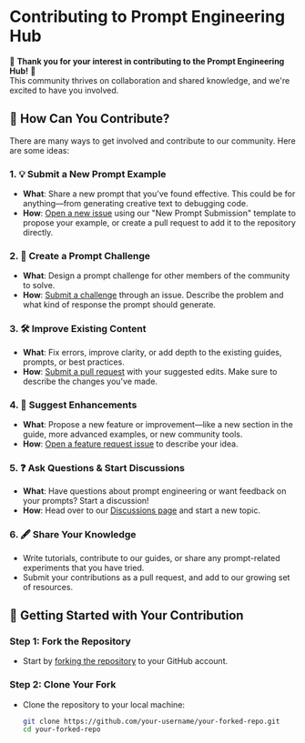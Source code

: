# Contributing to Prompt Engineering Hub

🎉 **Thank you for your interest in contributing to the Prompt Engineering Hub!** 🎉  
This community thrives on collaboration and shared knowledge, and we're excited to have you involved.

## 🤔 How Can You Contribute?

There are many ways to get involved and contribute to our community. Here are some ideas:

### 1. 💡 **Submit a New Prompt Example**
- **What**: Share a new prompt that you've found effective. This could be for anything—from generating creative text to debugging code.
- **How**: [Open a new issue](https://github.com/anaconda/prompt-engineering-hub/issues/new?template=new_prompt_submission.md) using our "New Prompt Submission" template to propose your example, or create a pull request to add it to the repository directly.

### 2. 🚀 **Create a Prompt Challenge**
- **What**: Design a prompt challenge for other members of the community to solve.
- **How**: [Submit a challenge](https://github.com/anaconda/prompt-engineering-hub/issues/new?template=prompt_challenge.md) through an issue. Describe the problem and what kind of response the prompt should generate.

### 3. 🛠️ **Improve Existing Content**
- **What**: Fix errors, improve clarity, or add depth to the existing guides, prompts, or best practices.
- **How**: [Submit a pull request](https://github.com/anaconda/prompt-engineering-hub/pulls) with your suggested edits. Make sure to describe the changes you've made.

### 4. 🔄 **Suggest Enhancements**
- **What**: Propose a new feature or improvement—like a new section in the guide, more advanced examples, or new community tools.
- **How**: [Open a feature request issue](https://github.com/anaconda/prompt-engineering-hub/issues/new?template=community_feature_request.md) to describe your idea.

### 5. ❓ **Ask Questions & Start Discussions**
- **What**: Have questions about prompt engineering or want feedback on your prompts? Start a discussion!
- **How**: Head over to our [Discussions page](https://github.com/anaconda/prompt-engineering-hub/discussions) and start a new topic.

### 6. 🖋️ **Share Your Knowledge**
- Write tutorials, contribute to our guides, or share any prompt-related experiments that you have tried.
- Submit your contributions as a pull request, and add to our growing set of resources.

## 🌱 **Getting Started with Your Contribution**

### Step 1: Fork the Repository
- Start by [forking the repository](https://github.com/anaconda/prompt-engineering-hub/fork) to your GitHub account.

### Step 2: Clone Your Fork
- Clone the repository to your local machine:
  ```sh
  git clone https://github.com/your-username/your-forked-repo.git
  cd your-forked-repo
